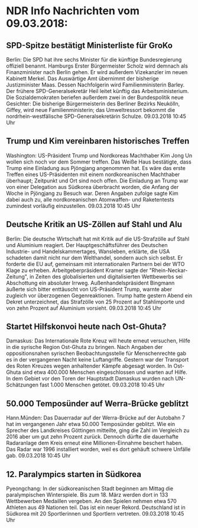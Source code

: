 # NDR Info Nachrichten vom 09.03.2018:


## SPD-Spitze bestätigt Ministerliste für GroKo
Berlin: 	Die SPD hat ihre sechs Minister für die künftige Bundesregierung offiziell benannt. Hamburgs Erster Bürgermeister Scholz wird demnach als Finanzminister nach Berlin gehen. Er wird außerdem Vizekanzler im neuen Kabinett Merkel. Das Auswärtige Amt übernimmt der bisherige Justizminister Maas. Dessen Nachfolgerin wird Familienministerin Barley. Der frühere SPD-Generalsekretär Heil leitet künftig das Arbeitsministerium. Die Sozialdemokraten beriefen außerdem zwei in der Bundespolitik neue Gesichter: Die bisherige Bürgermeisterin des Berliner Bezirks Neukölln, Giffey, wird neue Familienministerin; das Umweltressort bekommt die nordrhein-westfälische SPD-Generalsekretärin Schulze. 09.03.2018 10:45 Uhr 

## Trump und Kim vereinbaren historisches Treffen
Washington: 	US-Präsident Trump und Nordkoreas Machthaber Kim Jong Un wollen sich noch vor dem Sommer treffen. Das Weiße Haus bestätigte, dass Trump eine Einladung aus Pjöngjang angenommen hat. Es wäre das erste Treffen eines US-Präsidenten mit einem nordkoreanischen Machthaber überhaupt; Zeitpunkt und Ort sind noch offen. Die Einladung an Trump war von einer Delegation aus Südkorea überbracht worden, die Anfang der Woche in Pjöngjang zu Besuch war. Deren Angaben zufolge sagte Kim dabei auch zu, alle nordkoreanischen Atomwaffen- und Raketentests zumindest vorläufig einzustellen. 09.03.2018 10:45 Uhr 

## Deutsche Kritik an US-Zöllen auf Stahl und Alu
Berlin: Die deutsche Wirtschaft hat mit Kritik auf die US-Strafzölle auf Stahl und Aluminium reagiert. Der Hauptgeschäftsführer des Deutschen Industrie- und Handelskammertages, Wansleben, erklärte, die USA schadeten damit nicht nur dem Welthandel, sondern auch sich selbst. Er forderte die EU auf, gemeinsam mit internationalen Partnern bei der WTO Klage zu erheben. Arbeitgeberpräsident Kramer sagte der "Rhein-Neckar-Zeitung", in Zeiten des globalisierten und digitalisierten Wettbewerbs sei Abschottung ein absoluter Irrweg. Außenhandelspräsident Bingmann äußerte sich bitter enttäuscht von US-Präsident Trump, warnte aber zugleich vor überzogenen Gegenreaktionen. Trump hatte gestern Abend ein Dekret unterzeichnet, das Strafzölle von 25 Prozent auf Stahlimporte und von zehn Prozent auf Aluminium vorsieht. 09.03.2018 10:45 Uhr 

## Startet Hilfskonvoi heute nach Ost-Ghuta?
Damaskus: Das Internationale Rote Kreuz will heute erneut versuchen, Hilfe in die syrische Region Ost-Ghuta zu bringen. Nach Angaben der oppositionsnahen syrischen Beobachtungsstelle für Menschenrechte gab es in der vergangenen Nacht keine Luftangriffe. Gestern war der Transport des Roten Kreuzes wegen anhaltender Kämpfe abgesagt worden. In Ost-Ghuta sind etwa 400.000 Menschen eingeschlossen und warten auf Hilfe. In dem Gebiet vor den Toren der Hauptstadt Damaskus wurden nach UN-Schätzungen fast 1.000 Menschen getötet. 09.03.2018 10:45 Uhr 

## 50.000 Temposünder auf Werra-Brücke geblitzt
Hann.Münden: Das Dauerradar auf der Werra-Brücke auf der Autobahn 7 hat im vergangenen Jahr etwa 50.000 Temposünder geblitzt. Wie ein Sprecher des Landkreises Göttingen mitteilte, ging die Zahl im Vergleich zu 2016 aber um gut zehn Prozent zurück. Dennoch dürfte die dauerhafte Radaranlage dem Kreis erneut eine Millionen-Einnahme beschert haben. Das Radar war 1996 installiert worden, weil es dort gehäuft schwere Unfälle gab. 09.03.2018 10:45 Uhr 

## 12. Paralympics starten in Südkorea
Pyeongchang: In der südkoreanischen Stadt beginnen am Mittag die paralympischen Winterspiele. Bis zum 18. März werden dort in 133 Wettbewerben Medaillen vergeben. An den Spielen nehmen etwa 570 Athleten aus 49 Nationen teil. Das ist ein neuer Rekord. Deutschland ist in Südkorea mit 20 Sportlerinnen und Sportlern vertreten. 09.03.2018 10:45 Uhr 
